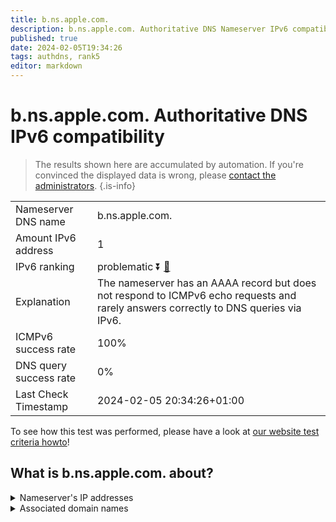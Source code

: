 ```yaml
---
title: b.ns.apple.com.
description: b.ns.apple.com. Authoritative DNS Nameserver IPv6 compatibility
published: true
date: 2024-02-05T19:34:26
tags: authdns, rank5
editor: markdown
---
```


# b.ns.apple.com. Authoritative DNS IPv6 compatibility

> The results shown here are accumulated by automation. If you're convinced the displayed data is wrong, please [contact the administrators](/howto/chat). 
{.is-info}




|   |   |
| - | - |
| Nameserver DNS name | b.ns.apple.com.
| Amount IPv6 address | 1
| IPv6 ranking | problematic :arrow_double_down: [🔗](/howto/ranking) |
| Explanation | The nameserver has an AAAA record but does not respond to ICMPv6 echo requests and rarely answers correctly to DNS queries via IPv6. |
| ICMPv6 success rate | 100%|
| DNS query success rate | 0% |
| Last Check Timestamp | 2024-02-05 20:34:26+01:00 |

To see how this test was performed, please have a look at [our website test criteria howto](/howto/testcriteria/authdns)!


## What is b.ns.apple.com. about?




<details>
<summary>Nameserver's IP addresses</summary>

2620:149:ae7::53

</details>



<details>
<summary>Associated domain names</summary>

music.apple.com

www.apple.com

</details>
